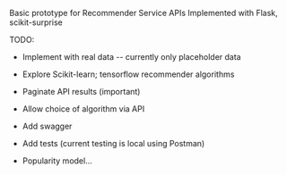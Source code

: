Basic prototype for Recommender Service APIs 
Implemented with Flask, scikit-surprise 

TODO: 
* Implement with real data -- currently only placeholder data 
* Explore Scikit-learn; tensorflow recommender algorithms
* Paginate API results (important)
* Allow choice of algorithm via API 
* Add swagger 
* Add tests (current testing is local using Postman)


* Popularity model... 
